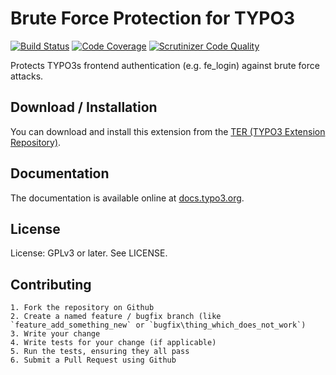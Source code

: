 # Brute Force Protection for TYPO3

[![Build Status](https://travis-ci.org/AOEpeople/felogin_bruteforce_protection.svg?branch=master)](https://travis-ci.org/AOEpeople/felogin_bruteforce_protection)
[![Code Coverage](https://scrutinizer-ci.com/g/AOEpeople/felogin_bruteforce_protection/badges/coverage.png?b=master)](https://scrutinizer-ci.com/g/AOEpeople/felogin_bruteforce_protection/?branch=master)
[![Scrutinizer Code Quality](https://scrutinizer-ci.com/g/AOEpeople/felogin_bruteforce_protection/badges/quality-score.png?b=master)](https://scrutinizer-ci.com/g/AOEpeople/felogin_bruteforce_protection/?branch=master)

Protects TYPO3s frontend authentication (e.g. fe_login) against brute force attacks.

## Download / Installation

You can download and install this extension from the [TER (TYPO3 Extension Repository)][1].

## Documentation

The documentation is available online at [docs.typo3.org][2].

## License

License: GPLv3 or later. See LICENSE.

## Contributing

	1. Fork the repository on Github
	2. Create a named feature / bugfix branch (like `feature_add_something_new` or `bugfix\thing_which_does_not_work`)
	3. Write your change
	4. Write tests for your change (if applicable)
	5. Run the tests, ensuring they all pass
	6. Submit a Pull Request using Github

[1]: http://typo3.org/extensions/repository/view/felogin_bruteforce_protection
[2]: https://docs.typo3.org/typo3cms/extensions/felogin_bruteforce_protection/


